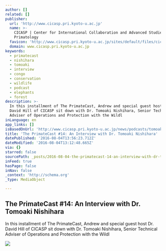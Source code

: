 ```yaml
---
author: []
related: []
publisher:
  url: 'http://www.cicasp.pri.kyoto-u.ac.jp'
  name: >-
    CICASP | Center for International Collaboration and Advanced Studies in
    Primatology
  favicon: 'http://www.cicasp.pri.kyoto-u.ac.jp/sites/default/files/cicasp_favicon.ico'
  domain: www.cicasp.pri.kyoto-u.ac.jp
keywords:
  - primatecast
  - nishihara
  - tomoaki
  - interview
  - congo
  - conservation
  - wildlife
  - podcast
  - elephants
  - forest
description: >-
  In this installment of The PrimateCast, Andrew and special guest host Dr.
  David Hill of CICASP sit down with Dr. Tomoaki Nishihara, Senior Technical
  Adviser of Operations and Protection with the Wildl
inLanguage: en
app_links: []
isBasedOnUrl: 'http://www.cicasp.pri.kyoto-u.ac.jp/news/podcasts/tomoaki-nishihara'
title: 'The PrimateCast #14: An Interview with Dr. Tomoaki Nishihara'
datePublished: '2016-08-04T13:56:23.712Z'
dateModified: '2016-08-04T13:12:48.665Z'
via: {}
starred: false
sourcePath: _posts/2016-08-04-the-primatecast-14-an-interview-with-dr-tomoaki-nishihara.md
inFeed: true
hasPage: false
inNav: false
_context: 'http://schema.org'
_type: MediaObject

---
```

<article style=""><h1>The PrimateCast #14: An Interview with Dr. Tomoaki Nishihara</h1><p>In this installment of The PrimateCast, Andrew and special guest host Dr. David Hill of CICASP sit down with Dr. Tomoaki Nishihara, Senior Technical Adviser of Operations and Protection with the Wildl</p><img src="http://www.cicasp.pri.kyoto-u.ac.jp/sites/default/files/news/podcast_image1.png" /></article>